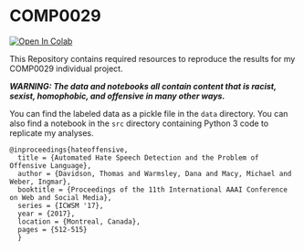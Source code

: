 # COMP0029 
[![Open In Colab](https://colab.research.google.com/assets/colab-badge.svg)](https://colab.research.google.com/drive/1CWcsShO6sW7f_bm6zT_A50NiTEcjuDcl?usp=sharing)

This Repository contains required resources to reproduce the results for my COMP0029 individual project.


***WARNING: The data and notebooks all contain content that is racist, sexist, homophobic, and offensive in many other ways.***


You can find the labeled data as a pickle file in the `data` directory. You can also find a notebook in the `src` directory containing Python 3 code to replicate my analyses. 

~~~
@inproceedings{hateoffensive,
  title = {Automated Hate Speech Detection and the Problem of Offensive Language},
  author = {Davidson, Thomas and Warmsley, Dana and Macy, Michael and Weber, Ingmar}, 
  booktitle = {Proceedings of the 11th International AAAI Conference on Web and Social Media},
  series = {ICWSM '17},
  year = {2017},
  location = {Montreal, Canada},
  pages = {512-515}
  }
~~~


